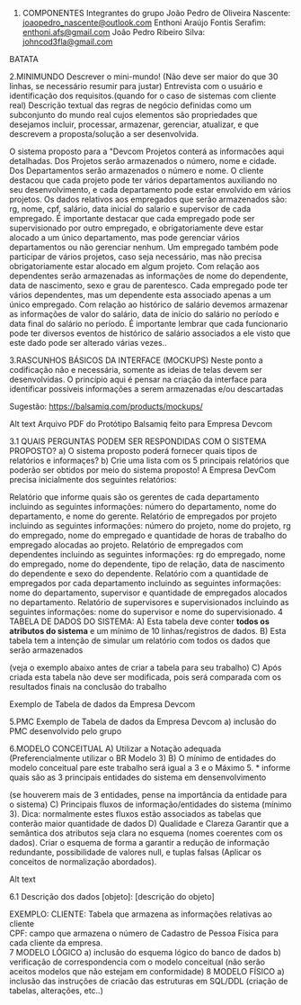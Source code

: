 1. COMPONENTES
Integrantes do grupo
João Pedro de Oliveira Nascente: joaopedro_nascente@outlook.com
Enthoni Araújo Fontis Serafim: enthoni.afs@gmail.com
João Pedro Ribeiro Silva: johncod3fla@gmail.com

BATATA

2.MINIMUNDO
Descrever o mini-mundo! (Não deve ser maior do que 30 linhas, se necessário resumir para justar) Entrevista com o usuário e identificação dos requisitos.(quando for o caso de sistemas com cliente real) Descrição textual das regras de negócio definidas como um subconjunto do mundo real cujos elementos são propriedades que desejamos incluir, processar, armazenar, gerenciar, atualizar, e que descrevem a proposta/solução a ser desenvolvida.

O sistema proposto para a "Devcom Projetos conterá as informacões aqui detalhadas. Dos Projetos serão armazenados o número, nome e cidade. Dos Departamentos serão armazenados o número e nome. O cliente destacou que cada projeto pode ter vários departamentos auxiliando no seu desenvolvimento, e cada departamento pode estar envolvido em vários projetos. Os dados relativos aos empregados que serão armazenados são: rg, nome, cpf, salário, data inicial do salario e supervisor de cada empregado. É importante destacar que cada empregado pode ser supervisionado por outro empregado, e obrigatoriamente deve estar alocado a um único departamento, mas pode gerenciar vários departamentos ou não gerenciar nenhum. Um empregado também pode participar de vários projetos, caso seja necessário, mas não precisa obrigatoriamente estar alocado em algum projeto. Com relação aos dependentes serão armazenadas as informações de nome do dependente, data de nascimento, sexo e grau de parentesco. Cada empregado pode ter vários dependentes, mas um dependente esta associado apenas a um único empregado. Com relação ao histórico de salário devemos armazenar as informações de valor do salário, data de início do salário no período e data final do salário no período. É importante lembrar que cada funcionario pode ter diversos eventos de histórico de salário associados a ele visto que este dado pode ser alterado várias vezes..

3.RASCUNHOS BÁSICOS DA INTERFACE (MOCKUPS)
Neste ponto a codificação não e necessária, somente as ideias de telas devem ser desenvolvidas. O princípio aqui é pensar na criação da interface para identificar possíveis informações a serem armazenadas e/ou descartadas

Sugestão: https://balsamiq.com/products/mockups/

Alt text Arquivo PDF do Protótipo Balsamiq feito para Empresa Devcom

3.1 QUAIS PERGUNTAS PODEM SER RESPONDIDAS COM O SISTEMA PROPOSTO?
a) O sistema proposto poderá fornecer quais tipos de relatórios e informaçes? 
b) Crie uma lista com os 5 principais relatórios que poderão ser obtidos por meio do sistema proposto!
A Empresa DevCom precisa inicialmente dos seguintes relatórios:

Relatório que informe quais são os gerentes de cada departamento incluindo as seguintes informações: número do departamento, nome do departamento, e nome do gerente.
Relatório de empregados por projeto incluindo as seguintes informações: número do projeto, nome do projeto, rg do empregado, nome do empregado e quantidade de horas de trabalho do empregado alocadas ao projeto.
Relatório de empregados com dependentes incluindo as seguintes informações: rg do empregado, nome do empregado, nome do dependente, tipo de relação, data de nascimento do dependente e sexo do dependente.
Relatório com a quantidade de empregados por cada departamento incluindo as seguintes informações: nome do departamento, supervisor e quantidade de empregados alocados no departamento.
Relatório de supervisores e supervisionados incluindo as seguintes informações: nome do supervisor e nome do supervisionado.
4 TABELA DE DADOS DO SISTEMA:
A) Esta tabela deve conter **todos os atributos do sistema** e um mínimo de 10 linhas/registros de dados.
B) Esta tabela tem a intenção de simular um relatório com todos os dados que serão armazenados 

(veja o exemplo abaixo antes de criar a tabela para seu trabalho) C) Após criada esta tabela não deve ser modificada, pois será comparada com os resultados finais na conclusão do trabalho

Exemplo de Tabela de dados da Empresa Devcom

5.PMC
Exemplo de Tabela de dados da Empresa Devcom a) inclusão do PMC desenvolvido pelo grupo

6.MODELO CONCEITUAL
A) Utilizar a Notação adequada (Preferencialmente utilizar o BR Modelo 3)
B) O mínimo de entidades do modelo conceitual pare este trabalho será igual a 3 e o Máximo 5.
    * informe quais são as 3 principais entidades do sistema em densenvolvimento

(se houverem mais de 3 entidades, pense na importância da entidade para o sistema)
C) Principais fluxos de informação/entidades do sistema (mínimo 3).
Dica: normalmente estes fluxos estão associados as tabelas que conterão maior quantidade de dados D) Qualidade e Clareza Garantir que a semântica dos atributos seja clara no esquema (nomes coerentes com os dados). Criar o esquema de forma a garantir a redução de informação redundante, possibilidade de valores null, e tuplas falsas (Aplicar os conceitos de normalização abordados).

Alt text

6.1 Descrição dos dados
[objeto]: [descrição do objeto]

EXEMPLO:
CLIENTE: Tabela que armazena as informações relativas ao cliente<br>
CPF: campo que armazena o número de Cadastro de Pessoa Física para cada cliente da empresa.<br>
7 MODELO LÓGICO
    a) inclusão do esquema lógico do banco de dados
    b) verificação de correspondencia com o modelo conceitual 
    (não serão aceitos modelos que não estejam em conformidade)
8 MODELO FÍSICO
    a) inclusão das instruções de criacão das estruturas em SQL/DDL 
    (criação de tabelas, alterações, etc..) 